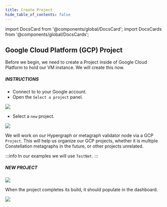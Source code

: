 ```yaml
---
title: Create Project
hide_table_of_contents: false
---
```

<intro-end />

import DocsCard from '@components/global/DocsCard';
import DocsCards from '@components/global/DocsCards';

<head>
  <title>Google Cloud Platform GCP</title>
  <meta
    name="description"
    content="Create a Project to work with on Google Cloud Platform (GCP)."
  />
</head>

## Google Cloud Platform (GCP) Project

Before we begin, we need to create a Project inside of Google Cloud Platform to hold our VM instance. We will create this now.

##### INSTRUCTIONS

- Connect to to your Google account.
- Open the `Select a project` panel.

![](/img/validator_nodes/node-gcp-project1.png)

- Select a `new` project.

![](/img/validator_nodes/node-gcp-project2.png)

We will work on our Hypergraph or metagraph validator node via a GCP `Project`. This will help us organize our GCP projects, whether it is multiple Constellation metagraphs in the future, or other projects unrelated.

:::info
In our examples we will use `TestNet`.
:::

##### NEW PROJECT

![](/img/validator_nodes/node-gcp-project3.png)

When the project completes its build, it should populate in the dashboard.

![](/img/validator_nodes/node-gcp-project4.png)